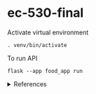 # ec-530-final

Activate virtual environment
```
. venv/bin/activate
```
To run API
```
flask --app food_app run
```

<details>
  <summary> References </summary>
  https://auth0.com/blog/developing-restful-apis-with-python-and-flask/
</details>
